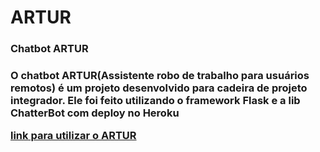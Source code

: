 # ARTUR
<h3>Chatbot ARTUR<h3/>
<p>O chatbot ARTUR(Assistente robo de trabalho para usuários remotos) é um projeto desenvolvido para cadeira de projeto integrador. Ele foi feito utilizando o framework Flask e a lib ChatterBot com deploy no Heroku<p/>

<a href="https://app-artur-chatbot-dev.herokuapp.com/">link para utilizar o ARTUR</a>

